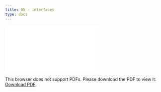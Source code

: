 ```yaml
---
title: 05 - interfaces
type: docs
---
```


<object data="/episode05.pdf" type="application/pdf" width="700px" height="700px">
    <embed src="/episode05.pdf">
        <p>This browser does not support PDFs. Please download the PDF to view it: <a href="/episode05.pdf">Download PDF</a>.</p>
    </embed>
</object>
